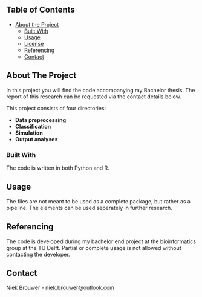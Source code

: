 <!--
*** Thanks for checking out this README Template. If you have a suggestion that would
*** make this better, please fork the repo and create a pull request or simply open
*** an issue with the tag "enhancement".
*** Thanks again! Now go create something AMAZING! :D
-->





<!-- PROJECT SHIELDS -->
<!--
*** I'm using markdown "reference style" links for readability.
*** Reference links are enclosed in brackets [ ] instead of parentheses ( ).
*** See the bottom of this document for the declaration of the reference variables
*** for contributors-url, forks-url, etc. This is an optional, concise syntax you may use.
*** https://www.markdownguide.org/basic-syntax/#reference-style-links
-->

<!-- TABLE OF CONTENTS -->
## Table of Contents

* [About the Project](#about-the-project)
  * [Built With](#built-with)
  * [Usage](#usage)
  * [License](#license)
  * [Referencing](#reference)
  * [Contact](#contact)



<!-- ABOUT THE PROJECT -->
## About The Project

In this project you will find the code accompanying my Bachelor thesis. The report of this research can be requested via the contact details below. 

This project consists of four directories:

* **Data preprocessing**
* **Classification**
* **Simulation**
* **Output analyses**


### Built With
The code is written in both Python and R.

## Usage
The files are not meant to be used as a complete package, but rather as a pipeline. The elements can be used seperately in further research.

## Referencing

The code is developed during my bachelor end project at the bioinformatics group at the TU Delft. Partial or complete usage is not allowed without contacting the developer.


<!-- CONTACT -->
## Contact

Niek Brouwer - niek.brouwer@outlook.com
